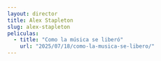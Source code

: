 ```yaml
---
layout: director
title: Alex Stapleton
slug: alex-stapleton
peliculas:
  - title: "Como la música se liberó"
    url: "2025/07/18/como-la-musica-se-libero/"
---
```

